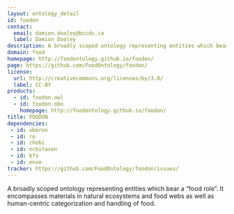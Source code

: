 ```yaml
---
layout: ontology_detail
id: foodon
contact:
  email: damion.dooley@bccdc.ca
  label: Damion Dooley
description: A broadly scoped ontology representing entities which bear a “food role”.  It encompasses materials in natural ecosystems and food webs as well as human-centric categorization and handling of food.
domain: food
homepage: http://foodontology.github.io/foodon/
page: https://github.com/FoodOntology/foodon/
license:
  url: http://creativecommons.org/licenses/by/3.0/
  label: CC-BY
products:
  - id: foodon.owl
  - id: foodon.obo
    homepage: http://foodontology.github.io/foodon/
title: FOODON
dependencies:
 - id: uberon
 - id: ro
 - id: chebi
 - id: ncbitaxon
 - id: bfo
 - id: envo
tracker: https://github.com/FoodOntology/foodon/issues/
---
```


A broadly scoped ontology representing entities which bear a “food role”.  It encompasses materials in natural ecosystems and food webs as well as human-centric categorization and handling of food.

